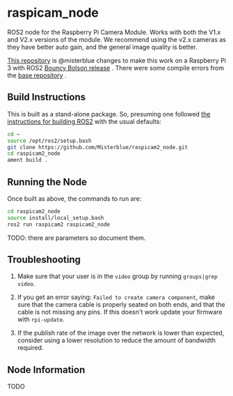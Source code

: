 # raspicam_node

ROS2 node for the Raspberry Pi Camera Module.
Works with both the V1.x and V2.x versions of the module.
We recommend using the v2.x cameras as they have better auto gain, and the general image quality is better. 

[This repository](https://github.com/Misterblue/raspicam2_node) is @misterblue changes to make this work
on a Raspberry Pi 3 with ROS2 [Bouncy Bolson release](https://github.com/ros2/ros2/wiki/Release-Bouncy-Bolson) .
There were some compile errors from the [base repository](https://github.com/christianrauch/raspicam2_node) .

## Build Instructions

This is built as a stand-alone package.
So, presuming one followed [the instructions for building ROS2](https://github.com/ros2/ros2/wiki/Linux-Development-Setup)
with the usual defaults:

```bash
cd ~
source /opt/ros2/setup.bash
git clone https://github.com/Misterblue/raspicam2_node.git
cd raspicam2_node
ament build .
```

## Running the Node

Once built as above, the commands to run are:

```bash
cd raspicam2_node
source install/local_setup.bash
ros2 run raspicam2 raspicam2_node
```

TODO: there are parameters so document them.


## Troubleshooting
1. Make sure that your user is in the `video` group by running `groups|grep video`.

2. If you get an error saying: `Failed to create camera component`,
make sure that the camera cable is properly seated on both ends, and that the cable is not missing any pins. If this doesn't work update your firmware with `rpi-update`.

3. If the publish rate of the image over the network is lower than expected, consider using a lower resolution to reduce the amount of bandwidth required.

## Node Information
TODO
